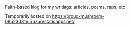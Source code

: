 Faith-based blog for my writings: articles, poems, raps, etc

Temporarily hosted on https://proud-mushroom-08523031e.5.azurestaticapps.net/
